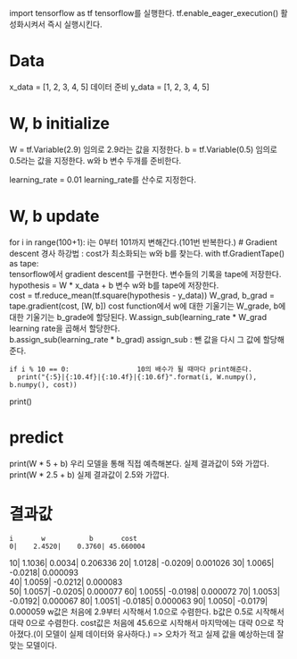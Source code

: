 import tensorflow as tf          tensorflow를 실행한다.
tf.enable_eager_execution()      활성화시켜서 즉시 실행시킨다.

# Data
x_data = [1, 2, 3, 4, 5]         데이터 준비
y_data = [1, 2, 3, 4, 5]

# W, b initialize
W = tf.Variable(2.9)             임의로 2.9라는 값을 지정한다.
b = tf.Variable(0.5)             임의로 0.5라는 값을 지정한다.
w와 b 변수 두개를 준비한다.

learning_rate = 0.01             learning_rate를 산수로 지정한다.

# W, b update
for i in range(100+1):           i는 0부터 101까지 변해간다.(101번 반복한다.)
    # Gradient descent           경사 하강법 : cost가 최소화되는 w와 b를 찾는다.
    with tf.GradientTape() as tape:     
tensorflow에서 gradient descent를 구현한다. 변수들의 기록을 tape에 저장한다.
        hypothesis = W * x_data + b  변수 w와 b를 tape에 저장한다.   
        cost = tf.reduce_mean(tf.square(hypothesis - y_data))
    W_grad, b_grad = tape.gradient(cost, [W, b]) 
cost function에서 w에 대한 기울기는 W_grade, b에 대한 기울기는 b_grade에 할당된다.
    W.assign_sub(learning_rate * W_grad      learning rate을 곱해서 할당한다.                    
    b.assign_sub(learning_rate * b_grad)     assign_sub : 뺀 값을 다시 그 값에 할당해준다.
 
    if i % 10 == 0:                 10의 배수가 될 때마다 print해준다.
      print("{:5}|{:10.4f}|{:10.4f}|{:10.6f}".format(i, W.numpy(), b.numpy(), cost))

print()

# predict
print(W * 5 + b)       우리 모델을 통해 직접 예측해본다.
실제 결과값이 5와 가깝다.
print(W * 2.5 + b)
실제 결과값이 2.5와 가깝다.

# 결과값
    i       w           b       cost
    0|    2.4520|    0.3760| 45.660004
   10|    1.1036|    0.0034|  0.206336
   20|    1.0128|   -0.0209|  0.001026
   30|    1.0065|   -0.0218|  0.000093        
   40|    1.0059|   -0.0212|  0.000083     
   50|    1.0057|   -0.0205|  0.000077
   60|    1.0055|   -0.0198|  0.000072
   70|    1.0053|   -0.0192|  0.000067
   80|    1.0051|   -0.0185|  0.000063
   90|    1.0050|   -0.0179|  0.000059
w값은 처음에 2.9부터 시작해서 1.0으로 수렴한다.
b값은 0.5로 시작해서 대략 0으로 수렴한다.
cost값은 처음에 45.6으로 시작해서 마지막에는 대략 0으로 작아졌다.(이 모델이 실제 데이터와 유사하다.)
=> 오차가 적고 실제 값을 예상하는데 잘 맞는 모델이다.

